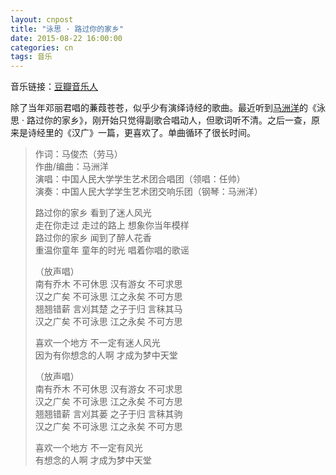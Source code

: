 ```yaml
---
layout: cnpost
title: "泳思 · 路过你的家乡"
date: 2015-08-22 16:00:00
categories: cn
tags: 音乐
---
```


音乐链接：[豆瓣音乐人](http://site.douban.com/mzymusic/?s=218754)

除了当年邓丽君唱的蒹葭苍苍，似乎少有演绎诗经的歌曲。最近听到[马洲洋](http://site.douban.com/mzymusic/)的《泳思 · 路过你的家乡》，刚开始只觉得副歌合唱动人，但歌词听不清。之后一查，原来是诗经里的《汉广》一篇，更喜欢了。单曲循环了很长时间。


>作词：马俊杰（劳马）<br>
>作曲/编曲：马洲洋<br>
>演唱：中国人民大学学生艺术团合唱团（领唱：任帅）<br>
>演奏：中国人民大学学生艺术团交响乐团（钢琴：马洲洋）
>
>路过你的家乡 看到了迷人风光<br>
>走在你走过 走过的路上 想象你当年模样<br>
>路过你的家乡 闻到了醉人花香<br>
>重温你童年 童年的时光 唱着你唱的歌谣
>
>（放声唱）<br>
>南有乔木 不可休思 汉有游女 不可求思<br>
>汉之广矣 不可泳思 江之永矣 不可方思<br>
>翘翘错薪 言刈其楚 之子于归 言秣其马<br>
>汉之广矣 不可泳思 江之永矣 不可方思
>
>喜欢一个地方 不一定有迷人风光<br>
>因为有你想念的人啊 才成为梦中天堂
>
>（放声唱）<br>
>南有乔木 不可休思 汉有游女 不可求思<br>
>汉之广矣 不可泳思 江之永矣 不可方思<br>
>翘翘错薪 言刈其蒌 之子于归 言秣其驹<br>
>汉之广矣 不可泳思 江之永矣 不可方思
>
>喜欢一个地方 不一定有风光<br>
>有想念的人啊 才成为梦中天堂<br>